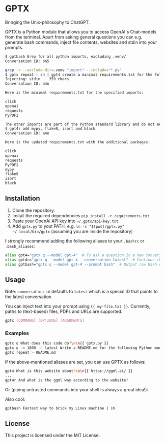 # GPTX

Bringing the Unix-philosophy to ChatGPT.

GPTX is a Python module that allows you to access OpenAI's Chat-models from the
terminal. Apart from asking general questions you can e.g. generate bash
commands, inject file contents, websites and stdin into your prompts.

```bash
$ gptbash Grep for all python imports, excluding .venv/
Conversation ID: bn5

grep -r --exclude-dir=.venv "import" --include="*.py"
$ gptx repeat | sh | gpt4 create a minimal requirements.txt for the following imports:\n{{ stdin }}
Injecting: stdin	359 chars
Conversation ID: a4o

Here is the minimal requirements.txt for the specified imports:

click
openai
requests
PyPDF2

The other imports are part of the Python standard library and do not need to be included in the requirements.txt file.
$ gpt4r add mypy, flake8, isort and black
Conversation ID: a4o

Here is the updated requirements.txt with the additional packages:

click
openai
requests
PyPDF2
mypy
flake8
isort
black
```

## Installation

1. Clone the repository.
2. Install the required dependencies `pip install -r requirements.txt`
3. Paste your OpenAI API key into `~/.gptx/api-key.txt`
4. Add `gptx.py` to yout PATH, e.g. `ln -s "$(pwd)/gptx.py" ~/.local/bin/gptx` (assuming you are inside the repository)

I strongly recommend adding the following aliases to your `.bashrc` or `.bash_aliases`:

```bash
alias gpt4="gptx q --model gpt-4"  # To ask a question in a new conversation
alias gpt4r="gptx q --model gpt-4 --conversation latest"  # Continue the latest conversation
alias gptbash="gptx q --model gpt-4 --prompt bash"  # Output raw bash commands
```

## Usage

Note: `conversation_id` defaults to `latest` which is a special ID that
points to the latest conversation.

You can inject text into your prompt using `{{ my-file.txt }}`. Currently,
paths to (text-based) files, PDFs and URLs are supported.

```bash
gptx [COMMAND] [OPTIONS] [ARGUMENTS]
```

### Examples

```bash
gptx q What does this code do?\n\n{{ gptx.py }}
gptx q -m 1000 -c latest Write a README.md for the following Python module:\n\n{{ gptx.py }}
gptx repeat > README.md
```

If the above-mentioned aliases are set, you can use GPTX as follows:

```bash
gpt4 What is this website about?\n\n{{ https://ggml.ai/ }}
...
gpt4r And what is the ggml way according to the website?
```

Or (piping untrusted commands into your shell is always a great idea!):

Also cool:

```bash
gptbash Fastest way to brick my Linux machine | sh
```

## License

This project is licensed under the MIT License.

